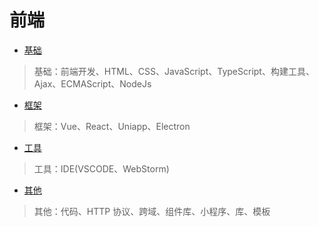 # 前端

- [基础](Basic/index.md)

> 基础：前端开发、HTML、CSS、JavaScript、TypeScript、构建工具、Ajax、ECMAScript、NodeJs

- [框架](Frame/index.md)

> 框架：Vue、React、Uniapp、Electron

- [工具](Tools/index.md)

> 工具：IDE(VSCODE、WebStorm)

- [其他](Others/index.md)

> 其他：代码、HTTP 协议、跨域、组件库、小程序、库、模板
